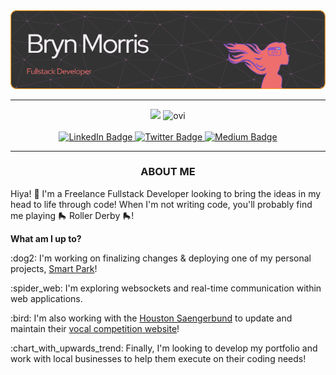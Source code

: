 <div align="center">
  <img src="./github-header-resized.png" alt="Header"/>
</div>
 
<!-- <div align="center">
   <img src="https://komarev.com/ghpvc/?username=bryn-morris&color=EE6F6E" alt="watching_count" />
</div> -->

---
<div align="center">
  <img src="https://github-readme-streak-stats.herokuapp.com?user=bryn-morris&ring=EB5454&background=333333&fire=FF8484&sideNums=FFCA3ACA&currStreakNum=FFA62C&border=BB7A20&stroke=8B4140&currStreakLabel=FFA62C&sideLabels=FFCA3ACA&dates=D6D2D7FD"/>
  <img src="https://github-readme-stats.vercel.app/api/top-langs?username=bryn-morris&show_icons=true&locale=en&layout=donut&bg_color=333333&text_color=f4eff5&border_color=bb7a20&title_color=ff8484&icon_color=4c71f2" alt="ovi" />
</div>
<br>
<div id="badges" align="center">
  <a href="[your-linkedin-URL](https://www.linkedin.com/in/brynfor-morris/)">
    <img src="https://img.shields.io/badge/LinkedIn-ee6f6e?style=for-the-badge&logo=linkedin&logoColor=white" alt="LinkedIn Badge"/>
  </a>
  <a href="[your-twitter-URL](https://twitter.com/BrynMorris23)">
    <img src="https://img.shields.io/badge/Twitter-ee6f6e?style=for-the-badge&logo=twitter&logoColor=white" alt="Twitter Badge"/>
  </a>
  <a href="https://medium.com/@brynfor.g.c.morris">
    <img src="https://img.shields.io/badge/-Medium-ee6f6e?style=for-the-badge&logo=medium" alt="Medium Badge"/>
  </a>
</div>

---

<h3 align="center">ABOUT ME</h3>

Hiya! :wave: I'm a Freelance Fullstack Developer looking to bring the ideas in my head to life through code! 
When I'm not writing code, you'll probably find me playing :roller_skate: Roller Derby :roller_skate:!

**What am I up to?**

  <div align="left">
    <p>:dog2: I'm working on finalizing changes & deploying one of my personal projects, <a href="https://github.com/bryn-morris/Smart-Park">Smart Park</a>!</p>
    <p>:spider_web: I'm exploring websockets and real-time communication within web applications. <p>
    <p>:bird: I'm also working with the <a href="https://www.houstonsaengerbund.org/">Houston Saengerbund</a> to update and maintain their <a href="https://vocalcompetition.org/">vocal competition website</a>!</p>
    <p>:chart_with_upwards_trend: Finally, I'm looking to develop my portfolio and work with local businesses to help them execute on their coding needs!</p>
  </div>



<!-- ### Hi there 👋 

<!--
**bryn-morris/bryn-morris** is a ✨ _special_ ✨ repository because its `README.md` (this file) appears on your GitHub profile.

Here are some ideas to get you started:

- 🔭 I’m currently working on ...
- 🌱 I’m currently learning ...
- 👯 I’m looking to collaborate on ...
- 🤔 I’m looking for help with ...
- 💬 Ask me about ...
- 📫 How to reach me: ...
- 😄 Pronouns: ...
- ⚡ Fun fact: ...
-->
